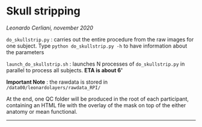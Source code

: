 # Skull stripping
_Leonardo Cerliani, november 2020_


`do_skullstrip.py` : carries out the entire procedure from the raw images for one subject. Type `python do_skullstrip.py -h` to have information about the parameters

`launch_do_skullstrip.sh` : launches N processes of `do_skullstrip.py` in parallel to process all subjects. __ETA is about 6'__

__Important Note__ : the rawdata is stored in
`/data00/leonardolayers/rawdata_RPI/`

At the end, one QC folder will be produced in the root of each participant, containing an HTML file with the overlay of the mask on top of the either anatomy or mean functional.

---
